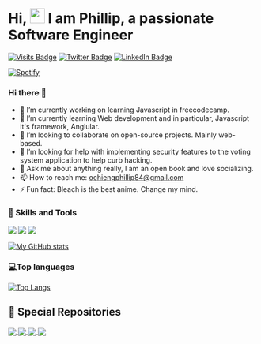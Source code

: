 <h1>Hi, <img src="https://raw.githubusercontent.com/MartinHeinz/MartinHeinz/master/wave.gif" width="30px"> I am Phillip, a passionate Software Engineer</h1>

[![Visits Badge](https://badges.pufler.dev/visits/pronepoet/pronepoet)](https://pronepoet.github.io/portfolio_landing_page/)
[![Twitter Badge](https://img.shields.io/badge/Twitter-Profile-informational?style=flat&logo=twitter&logoColor=white&color=1CA2F1)](https://twitter.com/Ochieng5Phillip)
[![LinkedIn Badge](https://img.shields.io/badge/LinkedIn-Profile-informational?style=flat&logo=linkedin&logoColor=white&color=0D76A8)](https://www.linkedin.com/in/phillip-ochieng-062922114/)


[![Spotify](https://ew-amber.vercel.app/api/spotify)](https://open.spotify.com/user/0a977808e2f346ee820551ee5bde2468)

### Hi there 👋
- 🔭 I’m currently working on learning Javascript in freecodecamp.
- 🌱 I’m currently learning Web development and in particular, Javascript it's framework, Anglular.
- 👯 I’m looking to collaborate on open-source projects. Mainly web-based.
- 🤔 I’m looking for help with implementing security features to the voting system application to help curb hacking.
- 💬 Ask me about anything really, I am an open book and love socializing.
- 📫 How to reach me: ochiengphillip84@gmail.com
- ⚡ Fun fact: Bleach is the best anime. Change my mind.

### 💼 Skills and Tools
<p>
<a href="https://developer.mozilla.org/en-US/docs/Web/Javascript"><img src="https://img.icons8.com/color/48/000000/javascript.png"></a>
<a href="https://www.w3/org.html"><img src="https://img.icons8.com/color/48/000000/html-5.png"></a>
<a href="https://www.w3schools.com/css/"><img src="https://img.icons8.com/color/48/000000/css3.png"></a>
</p>


[![My GitHub stats](https://github-readme-stats.vercel.app/api?username=pronepoet&count_private=true&show_icons=true&theme=moltack)](https://github.com/anuraghazra/github-readme-stats)

### 💻Top languages
<!-- top languages -->
[![Top Langs](https://github-readme-stats.vercel.app/api/top-langs/?username=pronepoet)](https://github.com/anuraghazra/github-readme-stats)


## 📌 Special Repositories

<!-- hapa ni place ya readme cards -->
<a href="https://github.com/pronepoet/Environs.git">
  <img align="center" src="https://github-readme-stats.vercel.app/api/pin/?username=pronepoet&repo=Environs&theme=solarized-light" />
</a>
<a href="https://github.com/pronepoet/Akan_names.git">
  <img align="center" src="https://github-readme-stats.vercel.app/api/pin/?username=pronepoet&repo=Akan_names&theme=gruvbox_light" />
</a>
<a href="https://github.com/pronepoet/Pizza-palace.git">
  <img align="center" src="https://github-readme-stats.vercel.app/api/pin/?username=pronepoet&repo=Pizza-palace&theme=moltack" />
</a>
<a href="https://github.com/pronepoet/chicken.git">
  <img align="center" src="https://github-readme-stats.vercel.app/api/pin/?username=pronepoet&repo=chicken&theme=solarized-light" />
</a>
